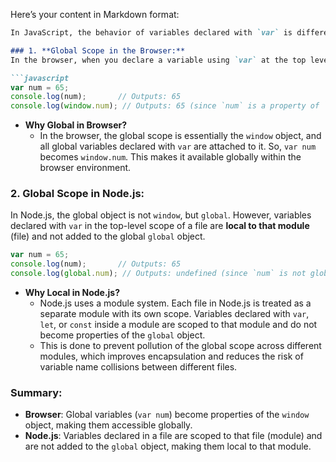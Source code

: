 Here’s your content in Markdown format:

```markdown
In JavaScript, the behavior of variables declared with `var` is different in the browser environment compared to the Node.js environment due to differences in how each environment handles global scope.

### 1. **Global Scope in the Browser:**
In the browser, when you declare a variable using `var` at the top level (outside of any function), it becomes a property of the global `window` object. The `window` object represents the global execution context in browsers.

```javascript
var num = 65;
console.log(num);       // Outputs: 65
console.log(window.num); // Outputs: 65 (since `num` is a property of `window`)
```

- **Why Global in Browser?**
  - In the browser, the global scope is essentially the `window` object, and all global variables declared with `var` are attached to it. So, `var num` becomes `window.num`. This makes it available globally within the browser environment.
  
### 2. **Global Scope in Node.js:**
In Node.js, the global object is not `window`, but `global`. However, variables declared with `var` in the top-level scope of a file are **local to that module** (file) and not added to the global `global` object.

```javascript
var num = 65;
console.log(num);       // Outputs: 65
console.log(global.num); // Outputs: undefined (since `num` is not global in Node.js)
```

- **Why Local in Node.js?**
  - Node.js uses a module system. Each file in Node.js is treated as a separate module with its own scope. Variables declared with `var`, `let`, or `const` inside a module are scoped to that module and do not become properties of the `global` object.
  - This is done to prevent pollution of the global scope across different modules, which improves encapsulation and reduces the risk of variable name collisions between different files.

### Summary:

- **Browser**: Global variables (`var num`) become properties of the `window` object, making them accessible globally.
- **Node.js**: Variables declared in a file are scoped to that file (module) and are not added to the `global` object, making them local to that module.
```
